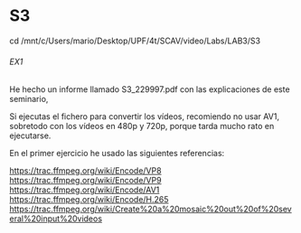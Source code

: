 # S3
cd /mnt/c/Users/mario/Desktop/UPF/4t/SCAV/video/Labs/LAB3/S3

###### EX1 ######
He hecho un informe llamado S3_229997.pdf con las explicaciones de este seminario, 

Si ejecutas el fichero para convertir los vídeos, recomiendo no usar AV1, sobretodo con los vídeos en 480p y 720p, porque tarda mucho rato en ejecutarse.

En el primer ejercicio he usado las siguientes referencias:

https://trac.ffmpeg.org/wiki/Encode/VP8
https://trac.ffmpeg.org/wiki/Encode/VP9
https://trac.ffmpeg.org/wiki/Encode/AV1
https://trac.ffmpeg.org/wiki/Encode/H.265
https://trac.ffmpeg.org/wiki/Create%20a%20mosaic%20out%20of%20several%20input%20videos


 
